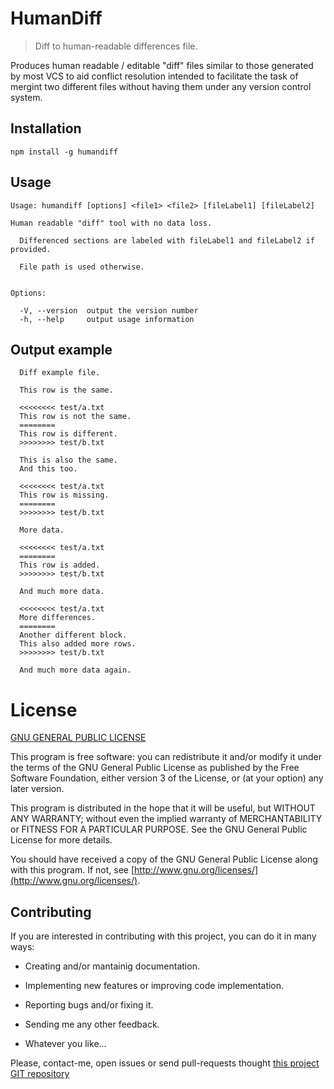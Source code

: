 HumanDiff
=========

> Diff to human-readable differences file.

Produces human readable / editable "diff" files similar to those generated by
most VCS to aid conflict resolution intended to facilitate the task of mergint
two different files without having them under any version control system.


Installation
------------

	npm install -g humandiff


Usage
-----

    Usage: humandiff [options] <file1> <file2> [fileLabel1] [fileLabel2]

    Human readable "diff" tool with no data loss.

      Differenced sections are labeled with fileLabel1 and fileLabel2 if provided.

      File path is used otherwise.


    Options:

      -V, --version  output the version number
      -h, --help     output usage information



Output example
--------------

      Diff example file.

      This row is the same.

      <<<<<<<< test/a.txt
      This row is not the same.
      ========
      This row is different.
      >>>>>>>> test/b.txt

      This is also the same.
      And this too.

      <<<<<<<< test/a.txt
      This row is missing.
      ========
      >>>>>>>> test/b.txt

      More data.

      <<<<<<<< test/a.txt
      ========
      This row is added.
      >>>>>>>> test/b.txt

      And much more data.

      <<<<<<<< test/a.txt
      More differences.
      ========
      Another different block.
      This also added more rows.
      >>>>>>>> test/b.txt

      And much more data again.




License
=======

[ GNU GENERAL PUBLIC LICENSE ](./LICENSE.txt)


This program is free software: you can redistribute it and/or modify
it under the terms of the GNU General Public License as published by
the Free Software Foundation, either version 3 of the License, or
(at your option) any later version.

This program is distributed in the hope that it will be useful,
but WITHOUT ANY WARRANTY; without even the implied warranty of
MERCHANTABILITY or FITNESS FOR A PARTICULAR PURPOSE.  See the
GNU General Public License for more details.

You should have received a copy of the GNU General Public License
along with this program.  If not, see [http://www.gnu.org/licenses/](http://www.gnu.org/licenses/).


<a name="contributing"></a>Contributing
---------------------------------------

If you are interested in contributing with this project, you can do it in many ways:

  * Creating and/or mantainig documentation.

  * Implementing new features or improving code implementation.

  * Reporting bugs and/or fixing it.
  
  * Sending me any other feedback.

  * Whatever you like...
    
Please, contact-me, open issues or send pull-requests thought [this project GIT repository](https://github.com/bitifet/humandiff)


